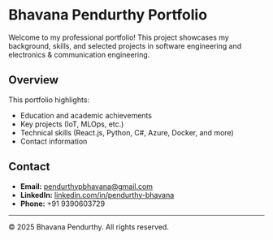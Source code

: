# Bhavana Pendurthy Portfolio

Welcome to my professional portfolio! This project showcases my background, skills, and selected projects in software engineering and electronics & communication engineering.

## Overview

This portfolio highlights:

- Education and academic achievements
- Key projects (IoT, MLOps, etc.)
- Technical skills (React.js, Python, C#, Azure, Docker, and more)
- Contact information


## Contact

- **Email:** pendurthypbhavana@gmail.com
- **LinkedIn:** [linkedin.com/in/pendurthy-bhavana](https://www.linkedin.com/in/pendurthy-bhavana)
- **Phone:** +91 9390603729

---

© 2025 Bhavana Pendurthy. All rights reserved.
